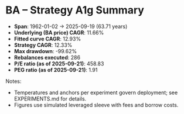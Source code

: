 # BA – Strategy A1g Summary

- **Span**: 1962-01-02 → 2025-09-19 (63.71 years)
- **Underlying (BA price) CAGR**: 11.66%
- **Fitted curve CAGR**: 12.93%
- **Strategy CAGR**: 12.33%
- **Max drawdown**: -99.62%
- **Rebalances executed**: 286
- **P/E ratio (as of 2025-09-21)**: 458.83
- **PEG ratio (as of 2025-09-21)**: 1.91

Notes:

- Temperatures and anchors per experiment govern deployment; see EXPERIMENTS.md for details.
- Figures use simulated leveraged sleeve with fees and borrow costs.

